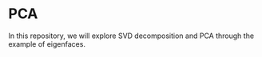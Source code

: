 # PCA
In this repository, we will explore SVD decomposition and PCA through the example of eigenfaces.
